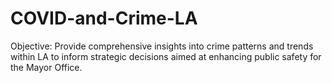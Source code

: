 # COVID-and-Crime-LA
Objective: Provide comprehensive insights into crime patterns and trends within LA to inform strategic decisions aimed at enhancing public safety for the Mayor Office.

